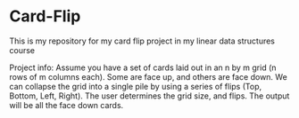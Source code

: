 # Card-Flip
This is my repository for my card flip project in my linear data structures course

Project info:
Assume you have a set of cards laid out in an n by m grid (n rows of m columns each). Some are face up, and others are face down. We can collapse the grid into a single pile by using a series of flips (Top, Bottom, Left, Right). The user determines the grid size, and flips. The output will be all the face down cards.



